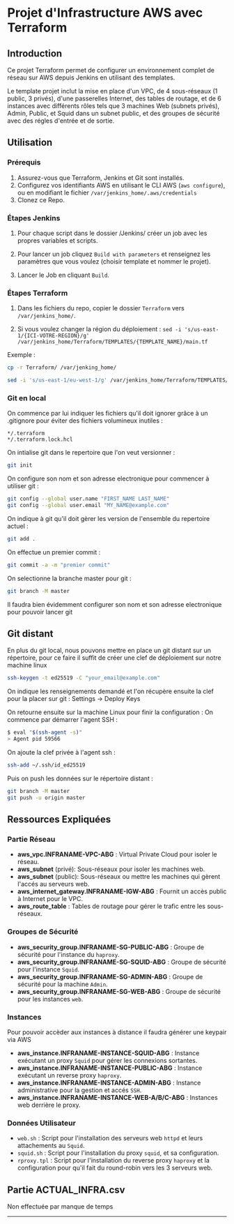 # Projet d'Infrastructure AWS avec Terraform

## Introduction

Ce projet Terraform permet de configurer un environnement complet de réseau sur AWS depuis Jenkins en utilisant des templates. 

Le template projet inclut la mise en place d'un VPC, de 4 sous-réseaux (1 public, 3 privés), d'une passerelles Internet, des tables de routage, et de 6 instances avec différents rôles tels que 3 machines Web (subnets privés), Admin, Public, et Squid dans un subnet public, et des groupes de sécurité avec des régles d'entrée et de sortie.

## Utilisation

### Prérequis

1. Assurez-vous que Terraform, Jenkins et Git sont installés.
2. Configurez vos identifiants AWS en utilisant le CLI AWS (`aws configure`), ou en modifiant le fichier `/var/jenkins_home/.aws/credentials`
3. Clonez ce Repo.

### Étapes Jenkins
1. Pour chaque script dans le dossier /Jenkins/ créer un job avec les propres variables et scripts.

2. Pour lancer un job cliquez `Build with parameters` et renseignez les paramètres que vous voulez (choisir template et nommer le projet).

3. Lancer le Job en cliquant `Build`.
    
### Étapes Terraform

1. Dans les fichiers du repo, copier le dossier `Terraform` vers `/var/jenkins_home/`.

2. Si vous voulez changer la région du déploiement :
   `sed -i 's/us-east-1/{ICI-VOTRE-REGION}/g' /var/jenkins_home/Terraform/TEMPLATES/{TEMPLATE_NAME}/main.tf`


Exemple :
```bash
cp -r Terraform/ /var/jenking_home/

sed -i 's/us-east-1/eu-west-1/g' /var/jenkins_home/Terraform/TEMPLATES/PROJET/main.tf
```
### Git en local
On commence par lui indiquer les fichiers qu'il doit ignorer grâce à un  .gitignore pour éviter des fichiers volumineux inutiles :
```
*/.terraform
*/.terraform.lock.hcl
```
On intialise git dans le repertoire que l'on veut versionner : 
```bash
git init
```
On configure son nom et son adresse electronique pour commencer à utiliser git : 
```bash
git config --global user.name "FIRST_NAME LAST_NAME"
git config --global user.email "MY_NAME@example.com"
```
On indique à git qu'il doit gèrer les version de l'ensemble du repertoire actuel :

```bash
git add .
```
On effectue un premier commit :
```bash
git commit -a -m "premier commit"
```
On selectionne la branche master pour git :
```bash
git branch -M master
```
Il faudra bien évidemment configurer son nom et son adresse electronique pour pouvoir lancer git 
## Git distant 
En plus du git local, nous pouvons mettre en place un git distant sur un répertoire, pour ce faire il suffit de créer une clef de déploiement sur notre machine linux
```bash
ssh-keygen -t ed25519 -C "your_email@example.com"
```
On indique les renseignements demandé et l'on récupère ensuite la clef pour la placer sur git : Settings -> Deploy Keys 

On retourne ensuite sur la machine Linux pour finir la configuration :
On commence par démarrer l'agent SSH :
```bash
$ eval "$(ssh-agent -s)"
> Agent pid 59566
```
On ajoute la clef privée à l'agent ssh :
```bash
ssh-add ~/.ssh/id_ed25519
```
Puis on push les données sur le répertoire distant :
```bash
git branch -M master
git push -u origin master
```

## Ressources Expliquées

### Partie Réseau

- **aws_vpc.INFRANAME-VPC-ABG** : Virtual Private Cloud pour isoler le réseau.
- **aws_subnet** (privé): Sous-réseaux pour isoler les machines web.
-  **aws_subnet** (public): Sous-réseaux ou mettre les machines qui gèrent l'accés au serveurs web.
- **aws_internet_gateway.INFRANAME-IGW-ABG** : Fournit un accès public à Internet pour le VPC.
- **aws_route_table** : Tables de routage pour gérer le trafic entre les sous-réseaux.

### Groupes de Sécurité

- **aws_security_group.INFRANAME-SG-PUBLIC-ABG** : Groupe de sécurité pour l'instance du `haproxy`.
- **aws_security_group.INFRANAME-SG-SQUID-ABG** : Groupe de sécurité pour l'instance `Squid`.
- **aws_security_group.INFRANAME-SG-ADMIN-ABG** : Groupe de sécurité pour la machine `Admin`.
- **aws_security_group.INFRANAME-SG-WEB-ABG** : Groupe de sécurité pour les instances `web`.

### Instances
Pour pouvoir accèder aux instances à distance il faudra générer une keypair via AWS
- **aws_instance.INFRANAME-INSTANCE-SQUID-ABG** : Instance exécutant un proxy `Squid` pour gérer les connexions sortantes.
- **aws_instance.INFRANAME-INSTANCE-PUBLIC-ABG** : Instance exécutant un reverse proxy `haproxy`.
- **aws_instance.INFRANAME-INSTANCE-ADMIN-ABG** : Instance administrative pour la gestion et accés `SSH`.
- **aws_instance.INFRANAME-INSTANCE-WEB-A/B/C-ABG** : Instances web derrière le proxy.

### Données Utilisateur
- `web.sh` : Script pour l'installation des serveurs web `httpd` et leurs attachements au `Squid`.
- `squid.sh` : Script pour l'installation du proxy `squid`, et sa configuration.
- `rproxy.tpl` : Script pour l'installation du reverse proxy `haproxy` et la configuration pour qu'il fait du round-robin vers les 3 serveurs web.

## Partie ACTUAL_INFRA.csv

Non effectuée par manque de temps 

---
